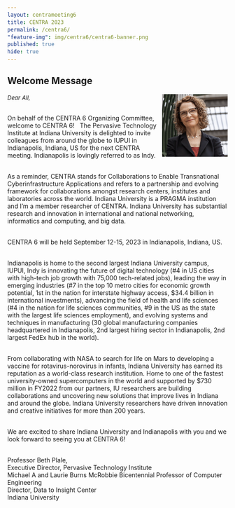 ```yaml
---
layout: centrameeting6
title: CENTRA 2023
permalink: /centra6/
"feature-img": img/centra6/centra6-banner.png
published: true
hide: true
---
```


## Welcome Message

<p>
<img src="/img/centra6/Plale.png" style="width:150px;" align="right"/>
</p>
<p style="font-style:italic; font-size:small">
Dear All,  <br /><br />
 
On behalf of the CENTRA 6 Organizing Committee, welcome to CENTRA 6!   The Pervasive Technology Institute at Indiana University is delighted to invite colleagues from around the globe to IUPUI in Indianapolis, Indiana, US for the next CENTRA meeting. Indianapolis is lovingly referred to as Indy.<br /><br />

As a reminder, CENTRA stands for Collaborations to Enable Transnational Cyberinfrastructure Applications and refers to a partnership and evolving framework for collaborations amongst research centers, institutes and laboratories across the world. Indiana University is a PRAGMA institution and I’m a member researcher of CENTRA. Indiana University has substantial research and innovation in international and national networking, informatics and computing, and big data.<br /><br />

CENTRA 6 will be held September 12-15, 2023 in Indianapolis, Indiana, US.<br /><br />

Indianapolis is home to the second largest Indiana University campus, IUPUI, Indy is innovating the future of digital technology (#4 in US cities with high-tech job growth with 75,000 tech-related jobs), leading the way in emerging industries (#7 in the top 10 metro cities for economic growth potential, 1st in the nation for interstate highway access, $34.4 billion in international investments), advancing the field of health and life sciences (#4 in the nation for life sciences communities, #9 in the US as the state with the largest life sciences employment), and evolving systems and techniques in manufacturing (30 global manufacturing companies headquartered in Indianapolis, 2nd largest hiring sector in Indianapolis, 2nd largest FedEx hub in the world). <br /><br />

From collaborating with NASA to search for life on Mars to developing a vaccine for rotavirus-norovirus in infants, Indiana University has earned its reputation as a world-class research institution. Home to one of the fastest university-owned supercomputers in the world and supported by $730 million in FY2022 from our partners, IU researchers are building collaborations and uncovering new solutions that improve lives in Indiana and around the globe. Indiana University researchers have driven innovation and creative initiatives for more than 200 years. <br /><br />

We are excited to share Indiana University and Indianapolis with you and we look forward to seeing you at CENTRA 6! <br /><br />


Professor Beth Plale,<br />
Executive Director, Pervasive Technology Institute<br />
Michael A and Laurie Burns McRobbie Bicentennial Professor of Computer Engineering<br />
Director, Data to Insight Center<br />
Indiana University
</p>




